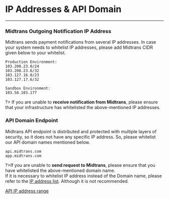 # IP Addresses & API Domain
<hr>

### Midtrans Outgoing Notification IP Address

Midtrans sends payment notifications from several IP addresses. In case your system needs to whitelist IP addresses, please add Midtrans CIDR given below to your whitelist.
```
Production Environment:
103.208.23.0/24
103.208.23.6/32
103.127.16.0/23
103.127.17.6/32

Sandbox Environment:
103.58.103.177
```

?> If you are unable to **receive notification from Midtrans**, please ensure that your infrastructure has whitelisted the above-mentioned IP addresses.

### API Domain Endpoint

Midtrans API endpoint is distributed and protected with multiple layers of security, so it does not have any specific IP address. So, please whitelist our API domain names mentioned below.  

```
api.midtrans.com
app.midtrans.com
```

?>If you are unable to **send request to Midtrans**, please ensure that you have whitelisted the above-mentioned domain name. <br>If it is necessary to whitelist IP address instead of the Domain name, please refer to the [IP address list](https://www.cloudflare.com/ips-v4). Although it is not recommended.



[API IP address range](https://www.cloudflare.com/ips-v4 ':include :type=iframe width=100% height=300px')
